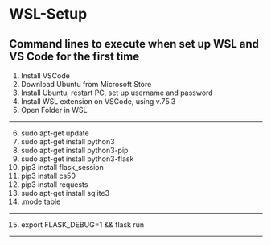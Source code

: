 # WSL-Setup
Command lines to execute when set up WSL and VS Code for the first time
----------
1. Install VSCode
2. Download Ubuntu from Microsoft Store
3. Install Ubuntu, restart PC, set up username and password
4. Install WSL extension on VSCode, using v.75.3
5. Open Folder in WSL
----------
6. sudo apt-get update
7. sudo apt-get install python3
8. sudo apt-get install python3-pip
9. sudo apt-get install python3-flask
10. pip3 install flask_session
11. pip3 install cs50
12. pip3 install requests
13. sudo apt-get install sqlite3
14. .mode table
----------
15. export FLASK_DEBUG=1 && flask run
----------
